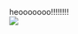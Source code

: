 <html>
<head><title>page</title>
</head>
<body>
heooooooo!!!!!!!!
  <br>
  <img src="https://upload.wikimedia.org/wikipedia/commons/thumb/d/dd/%D0%92%D0%BE%D0%B4%D0%BE%D0%BF%D0%B0%D0%B4_%D0%A1%D0%B5%D0%BC%D1%83%D0%BA_%D0%A7%D0%B0%D0%BC%D0%BF%D0%B5%D0%B9.jpg/270px-%D0%92%D0%BE%D0%B4%D0%BE%D0%BF%D0%B0%D0%B4_%D0%A1%D0%B5%D0%BC%D1%83%D0%BA_%D0%A7%D0%B0%D0%BC%D0%BF%D0%B5%D0%B9.jpg">
</body>
</html> 
